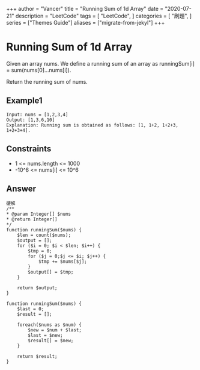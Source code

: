 +++
author = "Vancer"
title = "Running Sum of 1d Array"
date = "2020-07-21"
description = "LeetCode"
tags = [
    "LeetCode",
]
categories = [
    "刷題",
]
series = ["Themes Guide"]
aliases = ["migrate-from-jekyl"]
+++

# Running Sum of 1d Array

Given an array nums. We define a running sum of an array as runningSum[i] = sum(nums[0]…nums[i]).

Return the running sum of nums.

## Example1
```
Input: nums = [1,2,3,4]
Output: [1,3,6,10]
Explanation: Running sum is obtained as follows: [1, 1+2, 1+2+3, 1+2+3+4].
```
## Constraints
* 1 <= nums.length <= 1000
* -10^6 <= nums[i] <= 10^6

## Answer
```
硬解
/**
* @param Integer[] $nums
* @return Integer[]
*/
function runningSum($nums) {
    $len = count($nums);
    $output = [];
    for ($i = 0; $i < $len; $i++) {
        $tmp = 0;
        for ($j = 0;$j <= $i; $j++) {
            $tmp += $nums[$j];
        }
        $output[] = $tmp;
    }
    
    return $output;
}
```

```
function runningSum($nums) {
    $last = 0;
    $result = [];

    foreach($nums as $num) {
        $new = $num + $last;
        $last = $new;
        $result[] = $new;
    }

    return $result;
}
```